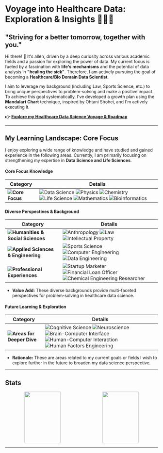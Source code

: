 # Voyage into Healthcare Data: Exploration & Insights 🧭🔬✨

## "Striving for a better tomorrow, together with you."

Hi there! 👋 It's allen, driven by a deep curiosity across various academic fields and a passion for exploring the power of data. My current focus is fueled by a fascination with **life's mechanisms** and the potential of data analysis in **"healing the sick"**. Therefore, I am actively pursuing the goal of becoming a **Healthcare/Bio Domain Data Scientist**.

I aim to leverage my background (including Law, Sports Science, etc.) to bring unique perspectives to problem-solving and make a positive impact. To achieve this goal systematically, I've developed a growth plan using the **Mandalart Chart** technique, inspired by Ohtani Shohei, and I'm actively executing it.

**👉 [Explore my Healthcare Data Science Voyage & Roadmap](https://github.com/allenkang92/healthcare-ds-growth-plan)**

---

## My Learning Landscape: Core Focus

I enjoy exploring a wide range of knowledge and have studied and gained experience in the following areas. Currently, I am primarily focusing on strengthening my expertise in **Data Science and Life Sciences**.

#### Core Focus Knowledge

| **Category** | **Details** |
|--------------|-------------|
| **![Core Focus](https://img.shields.io/badge/Core%20Focus-EAF4FB?style=flat-square)** | ![Data Science](https://img.shields.io/badge/Data%20Science-C1B3F2?style=flat-square) ![Physics](https://img.shields.io/badge/Physics-A8E1DB?style=flat-square) ![Chemistry](https://img.shields.io/badge/Chemistry-A8E1DB?style=flat-square) ![Life Science](https://img.shields.io/badge/Life%20Science-A8E1DB?style=flat-square) ![Mathematics](https://img.shields.io/badge/Mathematics-A8E1DB?style=flat-square)  ![Bioinformatics](https://img.shields.io/badge/Bioinformatics-FFCBDF?style=flat-square) |


#### Diverse Perspectives & Background

| **Category** | **Details** |
|--------------|-------------|
| **![Humanities & Social Sciences](https://img.shields.io/badge/Humanities%20%26%20Social%20Sciences-EAF4FB?style=flat-square)** | ![Anthropology](https://img.shields.io/badge/Anthropology-A8E1DB?style=flat-square) ![Law](https://img.shields.io/badge/Law-A8E1DB?style=flat-square) ![Intellectual Property](https://img.shields.io/badge/Intellectual%20Property-A8E1DB?style=flat-square) |
| **![Applied Sciences & Engineering](https://img.shields.io/badge/Applied%20Sciences%20%26%20Engineering-EAF4FB?style=flat-square)** | ![Sports Science](https://img.shields.io/badge/Sports%20Science-A8E1DB?style=flat-square) ![Computer Engineering](https://img.shields.io/badge/Computer%20Engineering-C1B3F2?style=flat-square) ![Data Engineering](https://img.shields.io/badge/Data%20Engineering-C1B3F2?style=flat-square) |
| **![Professional Experiences](https://img.shields.io/badge/Professional%20Experiences-EAF4FB?style=flat-square)** | ![Startup Marketer](https://img.shields.io/badge/Startup%20Marketer-A8E1DB?style=flat-square) ![Financial Loan Officer](https://img.shields.io/badge/Financial%20Loan%20Officer-A8E1DB?style=flat-square) ![Chemical Engineering Researcher](https://img.shields.io/badge/Chemical%20Engineering%20Researcher-A8E1DB?style=flat-square) |

*   **Value Add:** These diverse backgrounds provide multi-faceted perspectives for problem-solving in healthcare data science.

#### Future Learning & Exploration

| **Category** | **Details** |
|--------------|-------------|
| **![Areas for Deeper Dive](https://img.shields.io/badge/Future%20Exploration-EAF4FB?style=flat-square)** | ![Cognitive Science](https://img.shields.io/badge/Cognitive%20Science-FFCBDF?style=flat-square) ![Neuroscience](https://img.shields.io/badge/Neuroscience-FFCBDF?style=flat-square) ![Brain-Computer Interface](https://img.shields.io/badge/Brain--Computer%20Interface-FFCBDF?style=flat-square) ![Human-Computer Interaction](https://img.shields.io/badge/Human--Computer%20Interaction-FFCBDF?style=flat-square) ![Human Factors Engineering](https://img.shields.io/badge/Human%20Factors%20Engineering-FFCBDF?style=flat-square) |

*   **Rationale:** These are areas related to my current goals or fields I wish to explore further in the future to broaden my data science perspective.

---

## Stats
<div align="center">
  <div style="display: flex; justify-content: space-between; width: 100%; max-width: 1000px; align-items: center;">
    <img src="https://github-readme-stats.vercel.app/api?username=allenkang92&show_icons=true&theme=buefy" style="flex: 1; width: 48%; height: 170px; object-fit: cover; margin-right: 10px;">
    <img src="https://github-readme-stats.vercel.app/api/top-langs/?username=allenkang92&layout=compact&theme=buefy&size_weight=0.35&count_weight=0.65" style="flex: 1; width: 48%; height: 170px; object-fit: cover;">
  </div>
</div>

---
